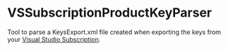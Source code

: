 # VSSubscriptionProductKeyParser
Tool to parse a KeysExport.xml file created when exporting the keys from your [Visual Studio Subscription](https://my.visualstudio.com/ProductKeys).